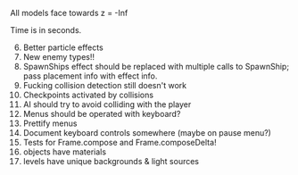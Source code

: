 All models face towards z = -Inf

Time is in seconds.


6. Better particle effects
7. New enemy types!!
9. SpawnShips effect should be replaced with multiple calls to SpawnShip; pass placement info with effect info.
10. Fucking collision detection still doesn't work
12. Checkpoints activated by collisions
16. AI should try to avoid colliding with the player
19. Menus should be operated with keyboard?
20. Prettify menus
21. Document keyboard controls somewhere (maybe on pause menu?)
22. Tests for Frame.compose and Frame.composeDelta!
24. objects have materials
25. levels have unique backgrounds & light sources